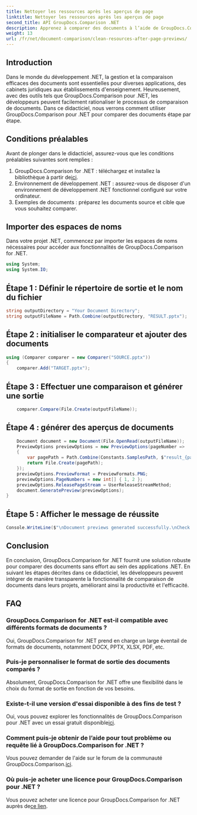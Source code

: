 ```yaml
---
title: Nettoyer les ressources après les aperçus de page
linktitle: Nettoyer les ressources après les aperçus de page
second_title: API GroupDocs.Comparison .NET
description: Apprenez à comparer des documents à l’aide de GroupDocs.Comparison for .NET étape par étape. Améliorez vos applications .NET avec une gestion efficace des documents.
weight: 13
url: /fr/net/document-comparison/clean-resources-after-page-previews/
---
```

## Introduction
Dans le monde du développement .NET, la gestion et la comparaison efficaces des documents sont essentielles pour diverses applications, des cabinets juridiques aux établissements d'enseignement. Heureusement, avec des outils tels que GroupDocs.Comparison pour .NET, les développeurs peuvent facilement rationaliser le processus de comparaison de documents. Dans ce didacticiel, nous verrons comment utiliser GroupDocs.Comparison pour .NET pour comparer des documents étape par étape.
## Conditions préalables
Avant de plonger dans le didacticiel, assurez-vous que les conditions préalables suivantes sont remplies :
1.  GroupDocs.Comparison for .NET : téléchargez et installez la bibliothèque à partir de[ici](https://releases.groupdocs.com/comparison/net/).
2. Environnement de développement .NET : assurez-vous de disposer d'un environnement de développement .NET fonctionnel configuré sur votre ordinateur.
3. Exemples de documents : préparez les documents source et cible que vous souhaitez comparer.

## Importer des espaces de noms
Dans votre projet .NET, commencez par importer les espaces de noms nécessaires pour accéder aux fonctionnalités de GroupDocs.Comparison for .NET.

```csharp
using System;
using System.IO;
```

## Étape 1 : Définir le répertoire de sortie et le nom du fichier
```csharp
string outputDirectory = "Your Document Directory";
string outputFileName = Path.Combine(outputDirectory, "RESULT.pptx");
```
## Étape 2 : initialiser le comparateur et ajouter des documents
```csharp
using (Comparer comparer = new Comparer("SOURCE.pptx"))
{
    comparer.Add("TARGET.pptx");
```
## Étape 3 : Effectuer une comparaison et générer une sortie
```csharp
    comparer.Compare(File.Create(outputFileName));
```
## Étape 4 : générer des aperçus de documents
```csharp
    Document document = new Document(File.OpenRead(outputFileName));
    PreviewOptions previewOptions = new PreviewOptions(pageNumber =>
    {
        var pagePath = Path.Combine(Constants.SamplesPath, $"result_{pageNumber}.png");
        return File.Create(pagePath);
    });
    previewOptions.PreviewFormat = PreviewFormats.PNG;
    previewOptions.PageNumbers = new int[] { 1, 2 };
    previewOptions.ReleasePageStream = UserReleaseStreamMethod;
    document.GeneratePreview(previewOptions);
}
```
## Étape 5 : Afficher le message de réussite
```csharp
Console.WriteLine($"\nDocument previews generated successfully.\nCheck output in {outputDirectory}.");
```

## Conclusion
En conclusion, GroupDocs.Comparison for .NET fournit une solution robuste pour comparer des documents sans effort au sein des applications .NET. En suivant les étapes décrites dans ce didacticiel, les développeurs peuvent intégrer de manière transparente la fonctionnalité de comparaison de documents dans leurs projets, améliorant ainsi la productivité et l'efficacité.
## FAQ
### GroupDocs.Comparison for .NET est-il compatible avec différents formats de documents ?
Oui, GroupDocs.Comparison for .NET prend en charge un large éventail de formats de documents, notamment DOCX, PPTX, XLSX, PDF, etc.
### Puis-je personnaliser le format de sortie des documents comparés ?
Absolument, GroupDocs.Comparison for .NET offre une flexibilité dans le choix du format de sortie en fonction de vos besoins.
### Existe-t-il une version d'essai disponible à des fins de test ?
 Oui, vous pouvez explorer les fonctionnalités de GroupDocs.Comparison pour .NET avec un essai gratuit disponible[ici](https://releases.groupdocs.com/).
### Comment puis-je obtenir de l’aide pour tout problème ou requête lié à GroupDocs.Comparison for .NET ?
 Vous pouvez demander de l'aide sur le forum de la communauté GroupDocs.Comparison.[ici](https://forum.groupdocs.com/c/comparison/12).
### Où puis-je acheter une licence pour GroupDocs.Comparison pour .NET ?
Vous pouvez acheter une licence pour GroupDocs.Comparison for .NET auprès de[ce lien](https://purchase.groupdocs.com/buy).